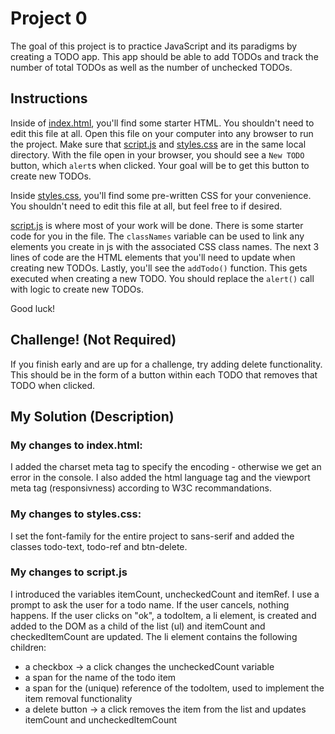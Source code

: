 # Project 0

The goal of this project is to practice JavaScript and its paradigms by creating
a TODO app. This app should be able to add TODOs and track the number of total
TODOs as well as the number of unchecked TODOs.

## Instructions
Inside of [index.html](/index.html), you'll find some starter HTML. You shouldn't
need to edit this file at all. Open this file on your computer into any browser
to run the project. Make sure that [script.js](/script.js) and [styles.css](/styles.css)
are in the same local directory. With the file open in your browser, you should
see a `New TODO` button, which `alert`s when clicked. Your goal will be to get
this button to create new TODOs.

Inside [styles.css](/styles.css), you'll find some pre-written CSS for your
convenience. You shouldn't need to edit this file at all, but feel free to if
desired.

[script.js](/script.js) is where most of your work will be done. There is some
starter code for you in the file. The `classNames` variable can be used to link
any elements you create in js with the associated CSS class names. The next 3
lines of code are the HTML elements that you'll need to update when creating new
TODOs. Lastly, you'll see the `addTodo()` function. This gets executed when
creating a new TODO. You should replace the `alert()` call with logic to create
new TODOs.

Good luck!

## Challenge! (Not Required)
If you finish early and are up for a challenge, try adding delete functionality.
This should be in the form of a button within each TODO that removes that TODO
when clicked. 


## My Solution (Description)

### My changes to index.html:
I added the charset meta tag to specify the encoding - otherwise we get an error in the console.
I also added the html language tag and the viewport meta tag (responsivness) according to W3C recommandations.

### My changes to styles.css:
I set the font-family for the entire project to sans-serif and added the classes todo-text, todo-ref and btn-delete.

### My changes to script.js
I introduced the variables itemCount, uncheckedCount and itemRef.
I use a prompt to ask the user for a todo name.
If the user cancels, nothing happens. If the user clicks on "ok", a todoItem, a li element, is created and added to the DOM as a child of the list (ul) and itemCount and checkedItemCount are updated.
The li element contains the following children:
- a checkbox → a click changes the uncheckedCount variable
- a span for the name of the todo item
- a span for the (unique) reference of the todoItem, used to implement the item removal functionality
- a delete button → a click removes the item from the list and updates itemCount and uncheckedItemCount

